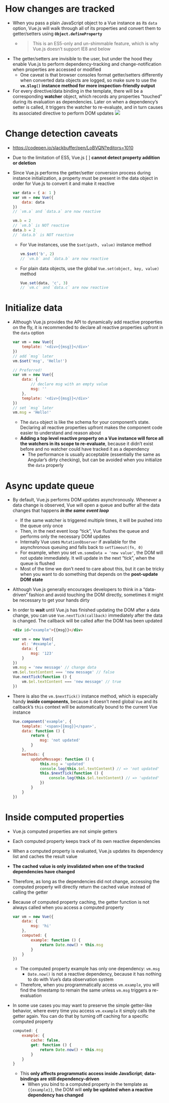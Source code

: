 # How changes are tracked
- When you pass a plain JavaScript object to a Vue instance as its `data` option, Vue.js will walk through all of its properties and convert them to getter/setters using **`Object.defineProperty`**
    - > This is an ES5-only and un-shimmable feature, which is why Vue.js doesn’t support IE8 and below
- The getter/setters are invisible to the user, but under the hood they enable Vue.js to perform dependency-tracking and change-notification when properties are accessed or modified
    - One caveat is that browser consoles format getter/setters differently when converted data objects are logged, so make sure to use the **`vm.$log()` instance method for more inspection-friendly output**
- For every directive/data binding in the template, there will be a corresponding **watcher** object, which records any properties “touched” during its evaluation as dependencies. Later on when a dependency’s setter is called, it triggers the watcher to re-evaluate, and in turn causes its associated directive to perform DOM updates
![](https://v1.vuejs.org/images/data.png)
# Change detection caveats
- https://codepen.io/slackbuffer/pen/LoBVQN?editors=1010
- Due to the limitation of ES5, Vue.js [ ] **cannot detect property addition or deletion**
- Since Vue.js performs the getter/setter conversion process during instance initialization, a property must be present in the data object in order for Vue.js to convert it and make it reactive
	
    ```js
    var data = { a: 1 }
    var vm = new Vue({
        data: data
    })
    // `vm.a` and `data.a` are now reactive

    vm.b = 2
    // `vm.b` is NOT reactive
    data.b = 2
    // `data.b` is NOT reactive
    ```

    - For Vue instances, use the `$set(path, value)` instance method
    	
        ```js
        vm.$set('b', 2)
        // `vm.b` and `data.b` are now reactive
        ```
    
    - For plain data objects, use the global `Vue.set(object, key, value)` method
    	
        ```js
        Vue.set(data, 'c', 3)
        // `vm.c` and `data.c` are now reactive
        ```

# Initialize data
- Although Vue.js provides the API to dynamically add reactive properties on the fly, it is recommended to declare all reactive properties upfront in the `data` option
	
    ```js
    var vm = new Vue({
        template: '<div>{{msg}}</div>'
    })
    // add `msg` later
    vm.$set('msg', 'Hello!')

    // Preferred!
    var vm = new Vue({
        data: {
            // declare msg with an empty value
            msg: ''
        },
        template: '<div>{{msg}}</div>'
    })
    // set `msg` later
    vm.msg = 'Hello!'
    ```

    - The `data` object is like the schema for your component’s state. Declaring all reactive properties upfront makes the component code easier to understand and reason about
    - **Adding a top level reactive property on a Vue instance will force all the watchers in its scope to re-evaluate**, because it didn’t exist before and no watcher could have tracked it as a dependency
        - The performance is usually acceptable (essentially the same as Angular’s dirty checking), but can be avoided when you initialize the `data` properly
# Async update queue
- By default, Vue.js performs DOM updates asynchronously. Whenever a data change is observed, Vue will open a queue and buffer all the data changes that happens ***in the same event loop***
    - If the same watcher is triggered multiple times, it will be pushed into the queue only once
    - Then, in the next event loop “tick”, Vue flushes the queue and performs only the necessary DOM updates
    - Internally Vue uses `MutationObserver` if available for the asynchronous queuing and falls back to `setTimeout(fn, 0)`
    - For example, when you set `vm.someData = 'new value'`, the DOM will not update immediately. It will update in the next “tick”, when the queue is flushed
    - Most of the time we don’t need to care about this, but it can be tricky when you want to do something that depends on the **post-update DOM state**
- Although Vue.js generally encourages developers to think in a “data-driven” fashion and avoid touching the DOM directly, sometimes it might be necessary to get your hands dirty
- In order to **wait** until Vue.js has finished updating the DOM after a data change, you can use `Vue.nextTick(callback)` immediately after the data is changed. The callback will be called after the DOM has been updated
	
    ```html
    <div id="example">{{msg}}</div>
    ```

    ```js
    var vm = new Vue({
        el: '#example',
        data: {
            msg: '123'
        }
    })
    vm.msg = 'new message' // change data
    vm.$el.textContent === 'new message' // false
    Vue.nextTick(function () {
        vm.$el.textContent === 'new message' // true
    })
    ```

- There is also the `vm.$nextTick()` instance method, which is especially handy **inside components**, because it doesn’t need global `Vue` and its callback’s `this` context will be automatically bound to the current Vue instance
	
    ```js
    Vue.component('example', {
        template: '<span>{{msg}}</span>',
        data: function () {
            return {
                msg: 'not updated'
            }
        },
        methods: {
            updateMessage: function () {
                this.msg = 'updated'
                console.log(this.$el.textContent) // => 'not updated'
                this.$nextTick(function () {
                    console.log(this.$el.textContent) // => 'updated'
                })
            }
        }
    })
    ```

# Inside computed properties
- Vue.js computed properties are not simple getters
- Each computed property keeps track of its own reactive dependencies
- When a computed property is evaluated, Vue.js updates its dependency list and caches the result value
- **The cached value is only invalidated when one of the tracked dependencies have changed**
- Therefore, as long as the dependencies did not change, accessing the computed property will directly return the cached value instead of calling the getter
- Because of computed property caching, the getter function is not always called when you access a computed property
	
    ```js
    var vm = new Vue({
        data: {
            msg: 'hi'
        },
        computed: {
            example: function () {
                return Date.now() + this.msg
            }
        }
    })
    ```

    - The computed property example has only one dependency: `vm.msg`
        - `Date.now()` is not a reactive dependency, because it has nothing to do with Vue’s data observation system
    - Therefore, when you programmatically access `vm.example`, you will find the timestamp to remain the same unless `vm.msg` triggers a re-evaluation
- In some use cases you may want to preserve the simple getter-like behavior, where every time you access `vm.example` it simply calls the getter again. You can do that by turning off caching for a specific computed property
	
    ```js
    computed: {
        example: {
            cache: false,
            get: function () {
                return Date.now() + this.msg
            }
        }
    }
    ```

    - This **only affects programmatic access inside JavaScript**; **data-bindings are still dependency-driven**
        - When you bind to a computed property in the template as `{{example}}`, the DOM will **only be updated when a reactive dependency has changed**